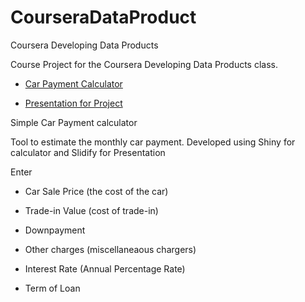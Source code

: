 # CourseraDataProduct
Coursera Developing Data Products

Course Project for the Coursera Developing Data Products class.



* [Car Payment Calculator](https://github.com/csantill/CourseraDataProduct)

* [Presentation for Project](http://csantill.github.io/DataProductPresentation/)

Simple Car Payment calculator 

Tool to estimate the monthly car payment.
Developed using Shiny for calculator and Slidify for Presentation 


Enter 

* Car Sale Price (the cost of the car)

* Trade-in Value (cost of trade-in)

* Downpayment

* Other charges (miscellaneaous chargers)

* Interest Rate (Annual Percentage Rate)

* Term of Loan
